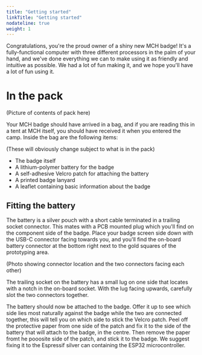 ```yaml
---
title: "Getting started"
linkTitle: "Getting started"
nodateline: true
weight: 1
---
```


Congratulations, you're the proud owner of a shiny new MCH badge! It's a fully-functional computer with three different processors in the palm of your hand, and we've done everything we can to make using it as friendly and intuitive as possible. We had a lot of fun making it, and we hope you'll have a lot of fun using it.

# In the pack

(Picture of contents of pack here)

Your MCH badge should have arrived in a bag, and if you are reading this in a tent at MCH itself, you should have received it when you entered the camp. Inside the bag are the following items:

(These will obviously change subject to what is in the pack)

- The badge itself
- A lithium-polymer battery for the badge
- A self-adhesive Velcro patch for attaching the battery
- A printed badge lanyard
- A leaflet containing basic information about the badge

## Fitting the battery

The battery is a silver pouch with a short cable terminated in a trailing socket connector. This mates with a PCB mounted plug  which you'll find on the component side of the badge. Place your badge screen side down with the USB-C connector facing towards you, and you'll find the on-board battery connector at the bottom right next to the gold squares of the prototyping area.

(Photo showing connector location and the two connectors facing each other)

The trailing socket on the battery has a small lug on one side that locates with a notch in the on-board socket. With the lug facing upwards, carefully slot the two connectors together.

The battery should now be attached to the badge. Offer it up to see which side lies most naturally against the badge while the two are connected together, this will tell you on which side to stick the Velcro patch. Peel off the protective paper from one side of the patch and fix it to the side of the battery that will attach to the badge, in the centre. Then remove the paper fromt he pooosite side of the patch, and stick it to the badge. We suggest fixing it to the Espressif silver can containing the ESP32 microcontroller.
